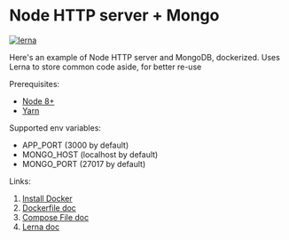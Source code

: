 # Node HTTP server + Mongo
[![lerna](https://img.shields.io/badge/maintained%20with-lerna-cc00ff.svg)](https://lerna.js.org/)

Here's an example of Node HTTP server and MongoDB, dockerized.
Uses Lerna to store common code aside, for better re-use

Prerequisites:
- [Node 8+](https://nodejs.org/en/)
- [Yarn](https://yarnpkg.com/en/docs/install)

Supported env variables:
- APP_PORT (3000 by default)
- MONGO_HOST (localhost by default)
- MONGO_PORT (27017 by default)

Links:
1. [Install Docker](https://docs.docker.com/install/)
2. [Dockerfile doc](https://docs.docker.com/engine/reference/builder/)
3. [Compose File doc](https://docs.docker.com/compose/compose-file/)
3. [Lerna doc](https://github.com/lerna/lerna/blob/master/README.md)
